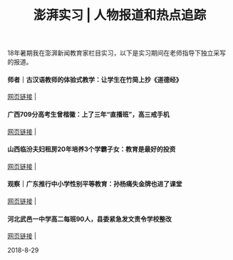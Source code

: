 ﻿---
layout: post
title: 澎湃实习 | 人物报道和热点追踪
---
18年暑期我在澎湃新闻教育家栏目实习，以下是实习期间在老师指导下独立采写的报道。

<!--more-->

#### 师者｜古汉语教师的体验式教学：让学生在竹简上抄《道德经》

[网页链接](https://www.thepaper.cn/newsDetail_forward_2224745) |

#### 广西709分高考生曾楷徽：上了三年“直播班”，高三戒手机

[网页链接](https://www.thepaper.cn/newsDetail_forward_2252122) |

#### 山西临汾夫妇租房20年培养3个学霸子女：教育是最好的投资

[网页链接](https://www.thepaper.cn/newsDetail_forward_2356601) |

#### 观察｜广东推行中小学性别平等教育：孙杨痛失金牌也进了课堂

[网页链接](https://www.thepaper.cn/newsDetail_forward_2394224) |

#### 河北武邑一中学高二每班90人，县委紧急发文责令学校整改

[网页链接](https://www.thepaper.cn/newsDetail_forward_2369935) |

2018-8-29
